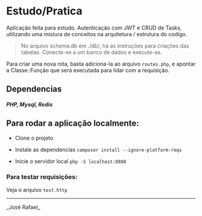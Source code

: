 # Estudo/Pratica

Aplicação feita para estudo. Autenticação com JWT e CRUD de Tasks, utilizando uma mistura de conceitos na arquitetura / estrutura do codigo.

> No arquivo schema.db em ./db/, há as instruções para criações das tabelas. Conecte-se a um banco de dados e execute-as.

Para criar uma nova rota, basta adiciona-la ao arquivo `routes.php`, e apontar a Classe::Função que será executada para lidar com a requisição.

## Dependencias
##### PHP, Mysql, Redis

## Para rodar a aplicação localmente:
- Clone o projeto
- Instale as dependencias
`composer install --ignore-platform-reqs`

- Inicie o servidor local
`php -S localhost:8888`

### Para testar requisições:
Veja o arquivo `test.http`

<hr>
_José Rafael_

